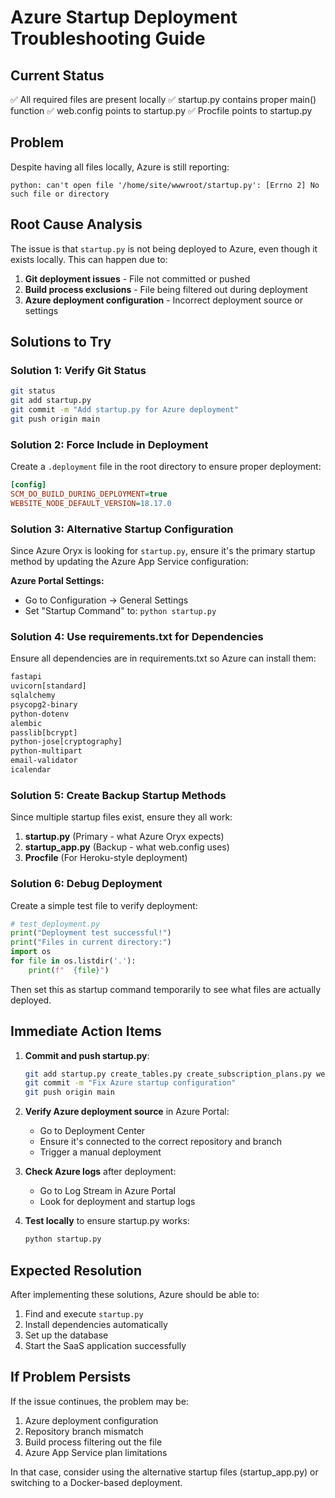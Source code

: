 # Azure Startup Deployment Troubleshooting Guide

## Current Status
✅ All required files are present locally
✅ startup.py contains proper main() function
✅ web.config points to startup.py
✅ Procfile points to startup.py

## Problem
Despite having all files locally, Azure is still reporting:
```
python: can't open file '/home/site/wwwroot/startup.py': [Errno 2] No such file or directory
```

## Root Cause Analysis
The issue is that `startup.py` is not being deployed to Azure, even though it exists locally. This can happen due to:

1. **Git deployment issues** - File not committed or pushed
2. **Build process exclusions** - File being filtered out during deployment
3. **Azure deployment configuration** - Incorrect deployment source or settings

## Solutions to Try

### Solution 1: Verify Git Status
```bash
git status
git add startup.py
git commit -m "Add startup.py for Azure deployment"
git push origin main
```

### Solution 2: Force Include in Deployment
Create a `.deployment` file in the root directory to ensure proper deployment:

```ini
[config]
SCM_DO_BUILD_DURING_DEPLOYMENT=true
WEBSITE_NODE_DEFAULT_VERSION=18.17.0
```

### Solution 3: Alternative Startup Configuration
Since Azure Oryx is looking for `startup.py`, ensure it's the primary startup method by updating the Azure App Service configuration:

**Azure Portal Settings:**
- Go to Configuration → General Settings
- Set "Startup Command" to: `python startup.py`

### Solution 4: Use requirements.txt for Dependencies
Ensure all dependencies are in requirements.txt so Azure can install them:

```txt
fastapi
uvicorn[standard]
sqlalchemy
psycopg2-binary
python-dotenv
alembic
passlib[bcrypt]
python-jose[cryptography]
python-multipart
email-validator
icalendar
```

### Solution 5: Create Backup Startup Methods
Since multiple startup files exist, ensure they all work:

1. **startup.py** (Primary - what Azure Oryx expects)
2. **startup_app.py** (Backup - what web.config uses)
3. **Procfile** (For Heroku-style deployment)

### Solution 6: Debug Deployment
Create a simple test file to verify deployment:

```python
# test_deployment.py
print("Deployment test successful!")
print("Files in current directory:")
import os
for file in os.listdir('.'):
    print(f"  {file}")
```

Then set this as startup command temporarily to see what files are actually deployed.

## Immediate Action Items

1. **Commit and push startup.py**:
   ```bash
   git add startup.py create_tables.py create_subscription_plans.py web.config Procfile
   git commit -m "Fix Azure startup configuration"
   git push origin main
   ```

2. **Verify Azure deployment source** in Azure Portal:
   - Go to Deployment Center
   - Ensure it's connected to the correct repository and branch
   - Trigger a manual deployment

3. **Check Azure logs** after deployment:
   - Go to Log Stream in Azure Portal
   - Look for deployment and startup logs

4. **Test locally** to ensure startup.py works:
   ```bash
   python startup.py
   ```

## Expected Resolution
After implementing these solutions, Azure should be able to:
1. Find and execute `startup.py`
2. Install dependencies automatically
3. Set up the database
4. Start the SaaS application successfully

## If Problem Persists
If the issue continues, the problem may be:
1. Azure deployment configuration
2. Repository branch mismatch
3. Build process filtering out the file
4. Azure App Service plan limitations

In that case, consider using the alternative startup files (startup_app.py) or switching to a Docker-based deployment.
